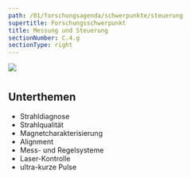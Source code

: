```yaml
---
path: /01/forschungsagenda/schwerpunkte/steuerung
supertitle: Forschungsschwerpunkt
title: Messung und Steuerung
sectionNumber: C.4.g
sectionType: right
---
```


<div class="spread--right spread-area--research-agenda-topic">

![](@befide/bf2035-report/src/astro/assets/svg/agenda/agenda.topics.measurement-and-control.svg)

#

</div>

<div class="spread--right spread-area--intro">

<p class="md"><lorem add="10s"/></p>

</div>

<div class="spread--right spread-area--c-3_3">

## Unterthemen

- Strahldiagnose
- Strahlqualität
- Magnetcharakterisierung
- Alignment
- Mess- und Regelsysteme
- Laser-Kontrolle
- ultra-kurze Pulse
